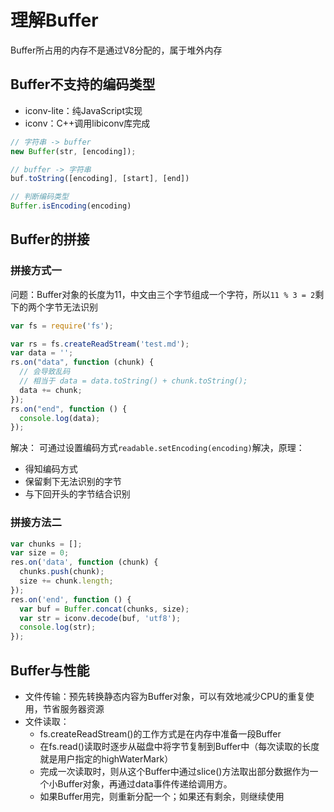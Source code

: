 # 理解Buffer

Buffer所占用的内存不是通过V8分配的，属于堆外内存

## Buffer不支持的编码类型
- iconv-lite：纯JavaScript实现
- iconv：C++调用libiconv库完成
```javascript
// 字符串 -> buffer
new Buffer(str, [encoding]);

// buffer -> 字符串
buf.toString([encoding], [start], [end])

// 判断编码类型
Buffer.isEncoding(encoding)
```

## Buffer的拼接
### 拼接方式一
问题：Buffer对象的长度为11，中文由三个字节组成一个字符，所以`11 % 3 = 2`剩下的两个字节无法识别
```javascript
var fs = require('fs');

var rs = fs.createReadStream('test.md');
var data = '';
rs.on("data", function (chunk) {
  // 会导致乱码
  // 相当于 data = data.toString() + chunk.toString();
  data += chunk;
});
rs.on("end", function () {
  console.log(data);
});
```

解决：
可通过设置编码方式`readable.setEncoding(encoding)`解决，原理：
- 得知编码方式
- 保留剩下无法识别的字节
- 与下回开头的字节结合识别

### 拼接方法二
```javascript
var chunks = [];
var size = 0;
res.on('data', function (chunk) {
  chunks.push(chunk);
  size += chunk.length;
});
res.on('end', function () {
  var buf = Buffer.concat(chunks, size);
  var str = iconv.decode(buf, 'utf8');
  console.log(str);
});
```

## Buffer与性能
- 文件传输：预先转换静态内容为Buffer对象，可以有效地减少CPU的重复使用，节省服务器资源
- 文件读取：
  - fs.createReadStream()的工作方式是在内存中准备一段Buffer
  - 在fs.read()读取时逐步从磁盘中将字节复制到Buffer中（每次读取的长度就是用户指定的highWaterMark）
  - 完成一次读取时，则从这个Buffer中通过slice()方法取出部分数据作为一个小Buffer对象，再通过data事件传递给调用方。
  - 如果Buffer用完，则重新分配一个；如果还有剩余，则继续使用